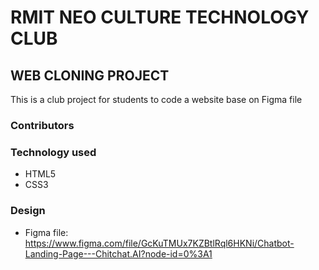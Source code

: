 # RMIT NEO CULTURE TECHNOLOGY CLUB

## WEB CLONING PROJECT

This is a club project for students to code a website base on Figma file

### Contributors

### Technology used

-   HTML5
-   CSS3

### Design

-   Figma file: https://www.figma.com/file/GcKuTMUx7KZBtlRql6HKNi/Chatbot-Landing-Page---Chitchat.AI?node-id=0%3A1
